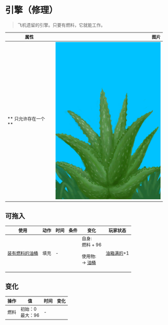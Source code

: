 # 引擎（修理）  
> 飞机遗留的引擎。只要有燃料，它就能工作。  
  
  属性  |   图片   
 ----  |  ----:   
 ** 只允许存在一个 **  |  ![](Sprite/AloeVera.png)   
  
## 可拖入  
使用  |  动作  |  时间  |  条件  |  变化  |  玩家状态  
----  |  ----  |  ----  |  ----  |  ----  |  ----  
[装有燃料的油桶](JerrycanFuel.md)  |  填充  |  -  |    |  自身:<br>燃料 + 96<br><br>使用物:<br>→ [油桶](Jerrycan.md)<br><br>  |  [油箱满的](FuelTankFull.md)+1  
## 变化   
操作  |  值  |  时间  |  变化  
----  |  ----  |  ----  |  ----  
燃料  |  初始：0<br>最大：96  |  -  |    
